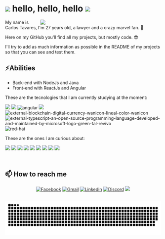 
<!--
**carlostsa10/carlostsa10** is a ✨ _special_ ✨ repository because its `README.md` (this file) appears on your GitHub profile.

Here are some ideas to get you started:

- 🔭 I’m currently working on ...
- 🌱 I’m currently learning ...
- 👯 I’m looking to collaborate on ...
- 🤔 I’m looking for help with ...
- 💬 Ask me about ...
- 📫 How to reach me: ...
- 😄 Pronouns: ...
- ⚡ Fun fact: ...
-->
<h1> <img src="https://i.pinimg.com/originals/ea/40/c8/ea40c8a8d7e150de1f1c76866e6e5425.png" width="29px"> hello, hello, hello <img src="https://i.pinimg.com/originals/ea/40/c8/ea40c8a8d7e150de1f1c76866e6e5425.png" width="29px"> </h1>
  
  <img align='right' src='https://fv9-3.failiem.lv/thumb_show.php?i=4y4j8wnqq&view' width='390px'>

My name is Carlos Tavares, I'm 27 years old, a lawyer and a crazy marvel fan.  🤟

Here on my GitHub you'll find all my projects, but mostly code. :sunglasses:

I'll try to add as much information as possible in the README of my projects so that you can see and test them.
<br>

<h2>⚡Abilities</h2>

-   Back-end with NodeJs and Java
-   Front-end with ReactJs and Angular
  
These are the tecnologies that I am currently studying at the moment:

<img src="https://img.icons8.com/color/48/000000/html-5--v1.png"/> <img src="https://img.icons8.com/color/48/000000/java-coffee-cup-logo--v1.png"/> <img alt="angular" src="https://img.icons8.com/color/48/000000/angularjs.png"/> <img src="https://img.icons8.com/color/48/000000/nodejs.png"/> <img width="48" height="48" src="https://img.icons8.com/external-wanicon-lineal-color-wanicon/48/external-blockchain-digital-currency-wanicon-lineal-color-wanicon.png" alt="external-blockchain-digital-currency-wanicon-lineal-color-wanicon"/> 
<img width="48" height="48" src="https://img.icons8.com/external-tal-revivo-green-tal-revivo/48/external-typescript-an-open-source-programming-language-developed-and-maintained-by-microsoft-logo-green-tal-revivo.png" alt="external-typescript-an-open-source-programming-language-developed-and-maintained-by-microsoft-logo-green-tal-revivo"/> <img width="48" height="48" src="https://img.icons8.com/color/48/red-hat.png" alt="red-hat"/>




These are the ones I am curious about:

<img src="https://img.icons8.com/fluency/48/000000/node-js.png"/> <img src="https://img.icons8.com/color/48/000000/css3.png"/> <img src="https://img.icons8.com/color/48/000000/npm.png"/> <img src="https://img.icons8.com/plasticine/48/000000/react.png"/>
 <img src="https://img.icons8.com/windows/48/DA3C3C/ruby-on-rails.png"/> <img src="https://img.icons8.com/color/48/000000/python--v1.png"/> <img src="https://img.icons8.com/fluency/48/000000/php.png"/> <img src="https://img.icons8.com/color/48/000000/postgreesql.png"/> <img src="https://img.icons8.com/color/48/000000/heroku.png"/>

<br>

<div>
  
   <h2>📫 How to reach me</h2>
  
  <div align='center'> 
  <a href="https://web.facebook.com/mrcarlost" target="_blank"><img alt="Facebook" src="https://img.icons8.com/clouds/100/000000/facebook.png" /></a>
    <a href="mailto:carlostsa10@gmail.com" target="_blank">
  <img alt="Gmail" src="https://img.icons8.com/clouds/100/000000/gmail-new.png" /></a> 
<a href="https://www.linkedin.com/in/carlostsa/" target="_blank">
  <img alt="Linkedin" src="https://img.icons8.com/clouds/100/000000/linkedin.png" /></a>
  <a href="https://www.linkedin.com/in/carlostsa/" target="_blank">
  <img alt="Discord" src="https://img.icons8.com/clouds/100/000000/discord-logo.png"/></a>
  <a alt="Spotify" href="https://open.spotify.com/playlist/1L4p96MLYtIoATaRQnbyhQ?si=KKSMqGjOQZewIyomIyepaQ&utm_source=copy-link" target="_blank">
  <img src="https://img.icons8.com/clouds/100/000000/spotify.png"/>
  </div>
 </div>
  
##
![github contribution grid snake animation](https://raw.githubusercontent.com/platane/platane/output/github-contribution-grid-snake.svg)

